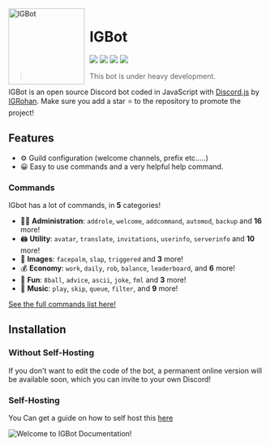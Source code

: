 <img width="150" height="150" style="float: left; margin: 0 10px 0 0;" alt="IGBot" src="">

# IGBot
[![](https://img.shields.io/discord/735772908877774858)](https://discord.gg/Dedbrzu)
[![](https://img.shields.io/bitbucket/issues/IGRohan/IGBot)](https://www.github.com/IGRohan/IGBot/issues)
[![](https://img.shields.io/badge/discord.js-v12.4.1-blue.svg?logo=npm)](https://discordjs.org)
[![](https://img.shields.io/badge/patreon-donate-orange.svg)](https://patreon.com/igrohan)

> This bot is under heavy development.

IGBot is an open source Discord bot coded in JavaScript with [Discord.js](https://discord.js.org) by [IGRohan](https://github.com/IGRohan).
Make sure you add a star ⭐ to the repository to promote the project!

## Features

* ⚙️ Guild configuration (welcome channels, prefix etc.....)
* 😀 Easy to use commands and a very helpful help command.

### Commands
IGbot has a lot of commands, in **5** categories!
*   👩‍💼 **Administration**: `addrole`, `welcome`, `addcommand`, `automod`, `backup` and **16** more! 
*   🖨️ **Utility**: `avatar`, `translate`, `invitations`, `userinfo`, `serverinfo` and **10** more!
*   📸 **Images**: `facepalm`, `slap`, `triggered` and **3** more!
*   💰 **Economy**: `work`, `daily`, `rob`, `balance`, `leaderboard`, and **6** more! 
*   👻 **Fun**: `8ball`, `advice`, `ascii`, `joke`, `fml` and **3** more! 
*   🎵 **Music**: `play`, `skip`, `queue`, `filter`, and **9** more! 

[See the full commands list here!](https://igrohan.github.io/IGBot/#/./commands)

## Installation

### Without Self-Hosting
If you don't want to edit the code of the bot, a permanent online version will be available soon, which you can invite to your own Discord!
### Self-Hosting
You Can get a guide on how to self host this [here](https://igrohan.github.io/IGBot/#/./tutorials/installation/index)



![Welcome to IGBot Documentation!](./images/forwebsite.png)
